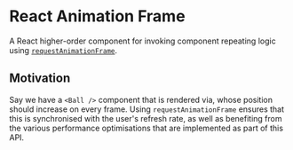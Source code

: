 # React Animation Frame

A React higher-order component for invoking component repeating logic using [`requestAnimationFrame`](https://developer.mozilla.org/en-US/docs/Web/API/window/requestAnimationFrame).


## Motivation

Say we have a `<Ball />` component that is rendered via, whose position should increase on every frame. Using `requestAnimationFrame` ensures that this is synchronised with the user's refresh rate, as well as benefiting from the various performance optimisations that are implemented as part of this API.

